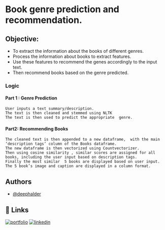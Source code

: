 
# Book genre prediction and recommendation.


## Objective: 

* To extract the information about the books of different genres. 
* Process the information about books to extract features. 
* Use these features to recommend the genes accordingly to the input text.
* Then recommend books based on the genre predicted.

### Logic 
#### Part 1 : Genre Prediction
    User inputs a text summary/description.
    The text is then cleaned and stemmed using NLTK 
    The text is then used to predict the appropriate  genre.
#### Part2: Recommending Books
    The cleaned text is then appended to a new dataframe,  with the main ‘description tags’ column of the Books dataframe.
    The new dataframe is then vectorized using Countvectorizer.
    Then using cosine similarity , similar scores are assigned for all books, including the user input based on description tags.
    Finally the most similar  5 books are displayed based on user input.
    The 5 book’s image and caption are displayed in a column format.




## Authors

- [@deephalder](https://www.github.com/deephalder)


## 🔗 Links
[![portfolio](https://img.shields.io/badge/my_portfolio-000?style=for-the-badge&logo=ko-fi&logoColor=white)](https://deephalder.github.io/)
[![linkedin](https://img.shields.io/badge/linkedin-0A66C2?style=for-the-badge&logo=linkedin&logoColor=white)](https://www.linkedin.com/in/deephalder/)

